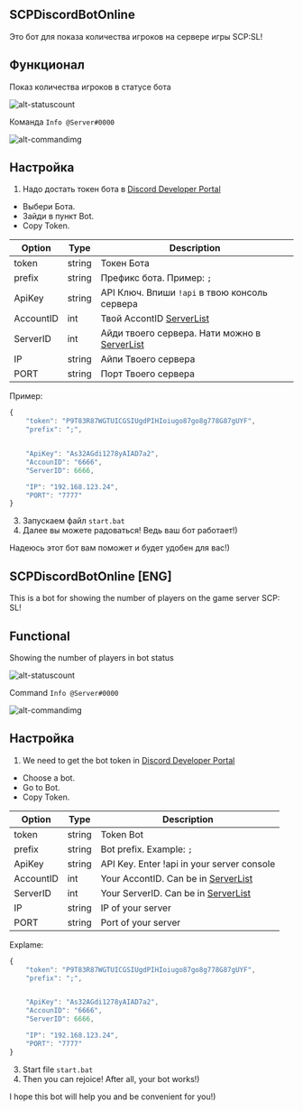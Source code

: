 SCPDiscordBotOnline
---------------------

Это бот для показа количества игроков на сервере игры SCP:SL!

Функционал
---------------------

Показ количества игроков в статусе бота

![alt-statuscount](https://kindtech.ru/img/github/Count.png)

Команда `Info @Server#0000`

![alt-commandimg](https://kindtech.ru/img/github/Info.png)

Настройка
---------------------
1. Надо достать токен бота в [Discord Developer Portal](https://discordapp.com/developers/applications)
 * Выбери Бота.
 * Зайди в пункт Bot.
 * Copy Token.

| Option | Type | Description |
| ------ | ------ | ------ |
| token | string | Токен Бота |
| prefix | string | Префикс бота. Пример: `;` |
| ApiKey | string | API Ключ. Впиши `!api` в твою консоль сервера |
| AccountID | int | Твой AccontID [ServerList](https://servers.scpslgame.com/) |
| ServerID | int | Айди твоего сервера. Нати можно в [ServerList](https://servers.scpslgame.com/) |
| IP | string | Айпи Твоего сервера |
| PORT | string | Порт Твоего сервера |
Пример:
```js
{
    "token": "P9T83R87WGTUICGSIUgdPIHIoiugo87go8g778G87gUYF",
    "prefix": ";",


    "ApiKey": "As32AGdi1278yAIAD7a2",
    "AccounID": "6666",
    "ServerID": 6666,

    "IP": "192.168.123.24",
    "PORT": "7777"
}
```
3. Запускаем файл `start.bat`
4. Далее вы можете радоваться! Ведь ваш бот работает!)

Надеюсь этот бот вам поможет и будет удобен для вас!)


SCPDiscordBotOnline [ENG]
---------------------

This is a bot for showing the number of players on the game server SCP: SL!

Functional
---------------------

Showing the number of players in bot status

![alt-statuscount](https://kindtech.ru/img/github/Count.png)

Command `Info @Server#0000`

![alt-commandimg](https://kindtech.ru/img/github/Info.png)

Настройка
---------------------
1. We need to get the bot token in [Discord Developer Portal](https://discordapp.com/developers/applications)
 * Choose a bot.
 * Go to Bot.
 * Copy Token.
 

| Option | Type | Description |
| ------ | ------ | ------ |
| token | string | Token Bot |
| prefix | string | Bot prefix. Example: `;` |
| ApiKey | string | API Key. Enter !api in your server console |
| AccountID | int | Your AccontID. Can be in [ServerList](https://servers.scpslgame.com/) |
| ServerID | int | Your ServerID. Can be in [ServerList](https://servers.scpslgame.com/) |
| IP | string | IP of your server |
| PORT | string | Port of your server |
Explame:
```js
{
    "token": "P9T83R87WGTUICGSIUgdPIHIoiugo87go8g778G87gUYF",
    "prefix": ";",


    "ApiKey": "As32AGdi1278yAIAD7a2",
    "AccounID": "6666",
    "ServerID": 6666,

    "IP": "192.168.123.24",
    "PORT": "7777"
}
```
3. Start file `start.bat`
4. Then you can rejoice! After all, your bot works!)

I hope this bot will help you and be convenient for you!)
